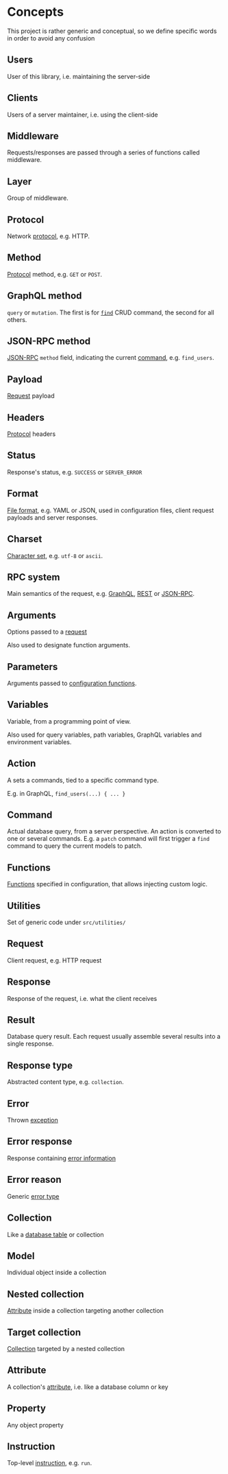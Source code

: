 # Concepts

This project is rather generic and conceptual, so we define specific words
in order to avoid any confusion

## Users

User of this library, i.e. maintaining the server-side

## Clients

Users of a server maintainer, i.e. using the client-side

## Middleware

Requests/responses are passed through a series of functions called middleware.

## Layer

Group of middleware.

## Protocol

Network [protocol](../client/syntax/protocols.md), e.g. HTTP.

## Method

[Protocol](../client/syntax/protocols.md) method, e.g. `GET` or `POST`.

## GraphQL method

`query` or `mutation`. The first is for
[`find`](../client/query/crud.md#find-command) CRUD command, the second for all
others.

## JSON-RPC method

[JSON-RPC](../client/syntax/jsonrpc.md) `method` field, indicating the current
[command](../client/query/crud.md), e.g. `find_users`.

## Payload

[Request](../client/syntax/protocols.md) payload

## Headers

[Protocol](../client/syntax/protocols.md) headers

## Status

Response's status, e.g. `SUCCESS` or `SERVER_ERROR`

## Format

[File format](../client/arguments/formats.md), e.g. YAML or JSON, used in
configuration files, client request payloads and server responses.

## Charset

[Character set](../client/arguments/formats.md#charsets), e.g. `utf-8` or
`ascii`.

## RPC system

Main semantics of the request, e.g. [GraphQL](../client/syntax/graphql.md),
[REST](../client/syntax/rest.md) or [JSON-RPC](../client/syntax/jsonrpc.md).

## Arguments

Options passed to a [request](../client/syntax/rpc.md#rpc)

Also used to designate function arguments.

## Parameters

Arguments passed to
[configuration functions](../server/configuration/functions.md#parameters).

## Variables

Variable, from a programming point of view.

Also used for query variables, path variables, GraphQL variables and
environment variables.

## Action

A sets a commands, tied to a specific command type.

E.g. in GraphQL, `find_users(...) { ... }`

## Command

Actual database query, from a server perspective. An action is converted to
one or several commands. E.g. a `patch` command will first trigger a `find`
command to query the current models to patch.

## Functions

[Functions](../server/configuration/functions.md) specified in configuration, that
allows injecting custom logic.

## Utilities

Set of generic code under `src/utilities/`

## Request

Client request, e.g. HTTP request

## Response

Response of the request, i.e. what the client receives

## Result

Database query result. Each request usually assemble several results into
a single response.

## Response type

Abstracted content type, e.g. `collection`.

## Error

Thrown [exception](../server/usage/error.md)

## Error response

Response containing [error information](../server/usage/error.md)

## Error reason

Generic [error type](../server/usage/error.md)

## Collection

Like a [database table](../server/properties/collections.md) or collection

## Model

Individual object inside a collection

## Nested collection

[Attribute](../server/properties/relations.md) inside a collection targeting
another collection

## Target collection

[Collection](../server/properties/relations.md) targeted by a nested
collection

## Attribute

A collection's [attribute](../server/properties/collections.md#attributes),
i.e. like a database column or key

## Property

Any object property

## Instruction

Top-level [instruction](../server/usage/usage.md), e.g. `run`.
